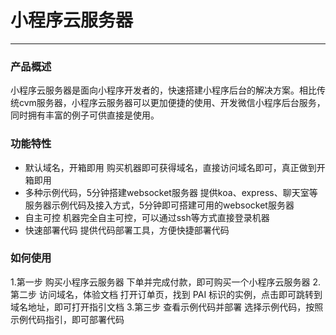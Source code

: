 # 小程序云服务器
---
### 产品概述
小程序云服务器是面向小程序开发者的，快速搭建小程序后台的解决方案。相比传统cvm服务器，小程序云服务器可以更加便捷的使用、开发微信小程序后台服务，同时拥有丰富的例子可供直接是使用。

### 功能特性

- 默认域名，开箱即用
  购买机器即可获得域名，直接访问域名即可，真正做到开箱即用
- 多种示例代码，5分钟搭建websocket服务器
  提供koa、express、聊天室等服务器示例代码及接入方式，5分钟即可搭建可用的websocket服务器
- 自主可控
  机器完全自主可控，可以通过ssh等方式直接登录机器
- 快速部署代码
  提供代码部署工具，方便快捷部署代码

### 如何使用
1.第一步  购买小程序云服务器
下单并完成付款，即可购买一个小程序云服务器
2.第二步  访问域名，体验文档
打开订单页，找到 PAI 标识的实例，点击即可跳转到域名地址，即可打开指引文档
3.第三步 查看示例代码并部署
选择示例代码，按照示例代码指引，即可部署代码

